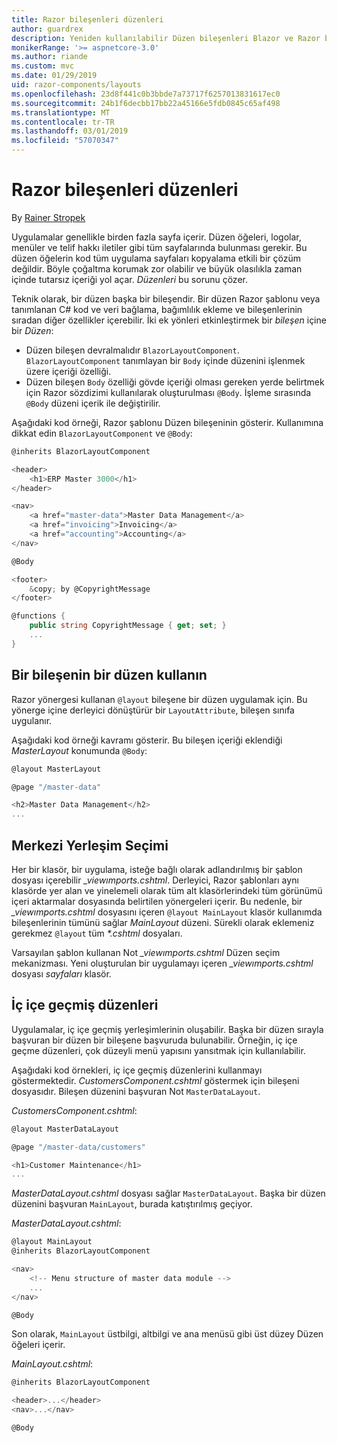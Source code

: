 ```yaml
---
title: Razor bileşenleri düzenleri
author: guardrex
description: Yeniden kullanılabilir Düzen bileşenleri Blazor ve Razor bileşenleri uygulamaları oluşturmayı öğrenin.
monikerRange: '>= aspnetcore-3.0'
ms.author: riande
ms.custom: mvc
ms.date: 01/29/2019
uid: razor-components/layouts
ms.openlocfilehash: 23d8f441c0b3bbde7a73717f6257013831617ec0
ms.sourcegitcommit: 24b1f6decbb17bb22a45166e5fdb0845c65af498
ms.translationtype: MT
ms.contentlocale: tr-TR
ms.lasthandoff: 03/01/2019
ms.locfileid: "57070347"
---
```

# <a name="razor-components-layouts"></a>Razor bileşenleri düzenleri

By [Rainer Stropek](https://www.timecockpit.com)

Uygulamalar genellikle birden fazla sayfa içerir. Düzen öğeleri, logolar, menüler ve telif hakkı iletiler gibi tüm sayfalarında bulunması gerekir. Bu düzen öğelerin kod tüm uygulama sayfaları kopyalama etkili bir çözüm değildir. Böyle çoğaltma korumak zor olabilir ve büyük olasılıkla zaman içinde tutarsız içeriği yol açar. *Düzenleri* bu sorunu çözer.

Teknik olarak, bir düzen başka bir bileşendir. Bir düzen Razor şablonu veya tanımlanan C# kod ve veri bağlama, bağımlılık ekleme ve bileşenlerinin sıradan diğer özellikler içerebilir. İki ek yönleri etkinleştirmek bir *bileşen* içine bir *Düzen*:

* Düzen bileşen devralmalıdır `BlazorLayoutComponent`. `BlazorLayoutComponent` tanımlayan bir `Body` içinde düzenini işlenmek üzere içeriği özelliği.
* Düzen bileşen `Body` özelliği gövde içeriği olması gereken yerde belirtmek için Razor sözdizimi kullanılarak oluşturulması `@Body`. İşleme sırasında `@Body` düzeni içerik ile değiştirilir.

Aşağıdaki kod örneği, Razor şablonu Düzen bileşeninin gösterir. Kullanımına dikkat edin `BlazorLayoutComponent` ve `@Body`:

```csharp
@inherits BlazorLayoutComponent

<header>
    <h1>ERP Master 3000</h1>
</header>

<nav>
    <a href="master-data">Master Data Management</a>
    <a href="invoicing">Invoicing</a>
    <a href="accounting">Accounting</a>
</nav>

@Body

<footer>
    &copy; by @CopyrightMessage
</footer>

@functions {
    public string CopyrightMessage { get; set; }
    ...
}
```

## <a name="use-a-layout-in-a-component"></a>Bir bileşenin bir düzen kullanın

Razor yönergesi kullanan `@layout` bileşene bir düzen uygulamak için. Bu yönerge içine derleyici dönüştürür bir `LayoutAttribute`, bileşen sınıfa uygulanır.

Aşağıdaki kod örneği kavramı gösterir. Bu bileşen içeriği eklendiği *MasterLayout* konumunda `@Body`:

```csharp
@layout MasterLayout

@page "/master-data"

<h2>Master Data Management</h2>
...
```

## <a name="centralized-layout-selection"></a>Merkezi Yerleşim Seçimi

Her bir klasör, bir uygulama, isteğe bağlı olarak adlandırılmış bir şablon dosyası içerebilir *_viewımports.cshtml*. Derleyici, Razor şablonları aynı klasörde yer alan ve yinelemeli olarak tüm alt klasörlerindeki tüm görünümü içeri aktarmalar dosyasında belirtilen yönergeleri içerir. Bu nedenle, bir *_viewımports.cshtml* dosyasını içeren `@layout MainLayout` klasör kullanımda bileşenlerinin tümünü sağlar *MainLayout* düzeni. Sürekli olarak eklemeniz gerekmez `@layout` tüm  *\*.cshtml* dosyaları.

Varsayılan şablon kullanan Not *_viewımports.cshtml* Düzen seçim mekanizması. Yeni oluşturulan bir uygulamayı içeren *_viewımports.cshtml* dosyası *sayfaları* klasör.

## <a name="nested-layouts"></a>İç içe geçmiş düzenleri

Uygulamalar, iç içe geçmiş yerleşimlerinin oluşabilir. Başka bir düzen sırayla başvuran bir düzen bir bileşene başvuruda bulunabilir. Örneğin, iç içe geçme düzenleri, çok düzeyli menü yapısını yansıtmak için kullanılabilir.

Aşağıdaki kod örnekleri, iç içe geçmiş düzenlerini kullanmayı göstermektedir. *CustomersComponent.cshtml* göstermek için bileşeni dosyasıdır. Bileşen düzenini başvuran Not `MasterDataLayout`.

*CustomersComponent.cshtml*:

```csharp
@layout MasterDataLayout

@page "/master-data/customers"

<h1>Customer Maintenance</h1>
...
```

*MasterDataLayout.cshtml* dosyası sağlar `MasterDataLayout`. Başka bir düzen düzenini başvuran `MainLayout`, burada katıştırılmış geçiyor.

*MasterDataLayout.cshtml*:

```csharp
@layout MainLayout
@inherits BlazorLayoutComponent

<nav>
    <!-- Menu structure of master data module -->
    ...
</nav>

@Body
```

Son olarak, `MainLayout` üstbilgi, altbilgi ve ana menüsü gibi üst düzey Düzen öğeleri içerir.

*MainLayout.cshtml*:

```csharp
@inherits BlazorLayoutComponent

<header>...</header>
<nav>...</nav>

@Body
```
